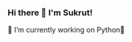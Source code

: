 ### Hi there 👋 I'm Sukrut! 
🔭 I’m currently working on Python🐍

<!--
**Sukrut3107/sukrut3107** is a ✨ _special_ ✨ repository because its `README.md` (this file) appears on your GitHub profile.

Here are some ideas to get you started:

- 
- 🌱 I’m currently learning Java,DSA,Html,Css,JS,ReactJS😉
- 👯 I’m looking to collaborate with other Geeks😎
- 🤔 I’m looking for help with 
- 💬 Ask me about ...
- 📫 How to reach me: ...
- 😄 Pronouns: ...
- ⚡ Fun fact: ...
-->
